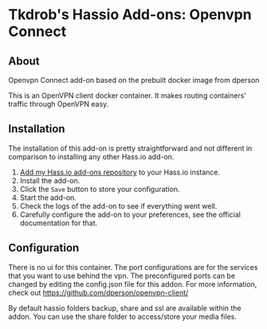 # Tkdrob's Hassio Add-ons: Openvpn Connect

## About

Openvpn Connect add-on based on the prebuilt docker image from dperson

This is an OpenVPN client docker container. It makes routing containers' traffic through OpenVPN easy.

## Installation

The installation of this add-on is pretty straightforward and not different in
comparison to installing any other Hass.io add-on.

1. [Add my Hass.io add-ons repository][repository] to your Hass.io instance.
1. Install the add-on.
1. Click the `Save` button to store your configuration.
1. Start the  add-on.
1. Check the logs of the add-on to see if everything went well.
1. Carefully configure the add-on to your preferences, see the official documentation for that.


## Configuration

There is no ui for this container. The port configurations are for the services that you want to use behind the vpn. The preconfigured ports can be changed by editing the config.json file for this addon. For more information, check out https://github.com/dperson/openvpn-client/

By default hassio folders backup, share and ssl are available within the addon.
You can use the share folder to access/store your media files.



[repository]: https://github.com/tkdrob/hassio-addons